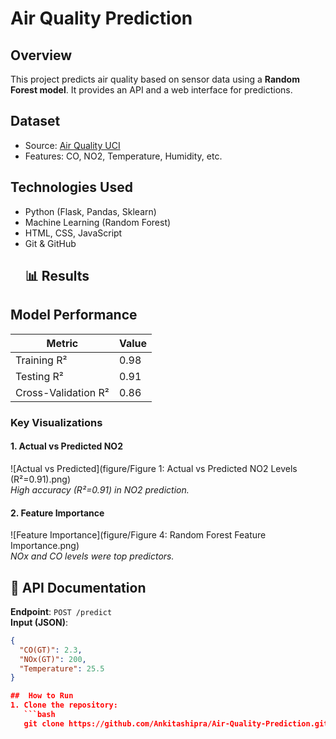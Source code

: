 # Air Quality Prediction  

## Overview  
This project predicts air quality based on sensor data using a **Random Forest model**. It provides an API and a web interface for predictions.  

##  Dataset  
- Source: [Air Quality UCI](https://archive.ics.uci.edu/ml/datasets/Air+Quality)  
- Features: CO, NO2, Temperature, Humidity, etc.  

## Technologies Used  
- Python (Flask, Pandas, Sklearn)  
- Machine Learning (Random Forest)  
- HTML, CSS, JavaScript  
- Git & GitHub
  ## 📊 Results  
## Model Performance  
| Metric               | Value  |  
|----------------------|--------|  
| Training R²          | 0.98   |  
| Testing R²           | 0.91   |  
| Cross-Validation R²  | 0.86   |  

### Key Visualizations  
#### 1. Actual vs Predicted NO2  
![Actual vs Predicted](figure/Figure 1: Actual vs Predicted NO2 Levels (R²=0.91).png)  
*High accuracy (R²=0.91) in NO2 prediction.*  

#### 2. Feature Importance  
![Feature Importance](figure/Figure 4: Random Forest Feature Importance.png)  
*NOx and CO levels were top predictors.* 
## 📡 API Documentation  
**Endpoint**: `POST /predict`  
**Input (JSON)**:  
```json
{  
  "CO(GT)": 2.3,  
  "NOx(GT)": 200,  
  "Temperature": 25.5  
}

##  How to Run  
1. Clone the repository:  
   ```bash
   git clone https://github.com/Ankitashipra/Air-Quality-Prediction.git
